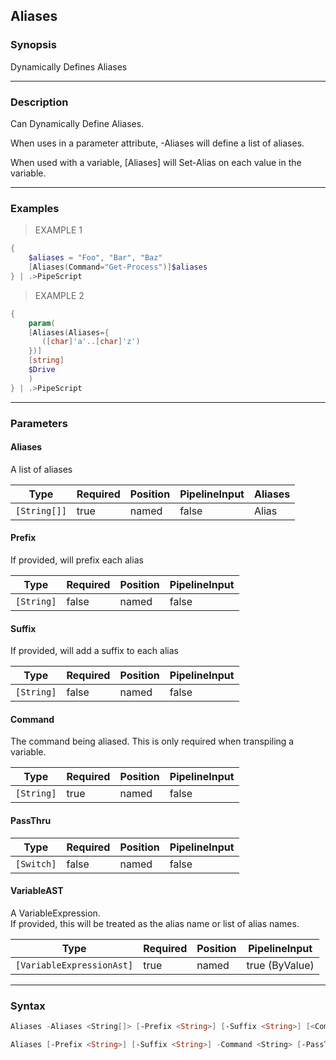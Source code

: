 Aliases
-------

### Synopsis
Dynamically Defines Aliases

---

### Description

Can Dynamically Define Aliases.

When uses in a parameter attribute, -Aliases will define a list of aliases.

When used with a variable, [Aliases] will Set-Alias on each value in the variable.

---

### Examples
> EXAMPLE 1

```PowerShell
{
    $aliases = "Foo", "Bar", "Baz"
    [Aliases(Command="Get-Process")]$aliases
} | .>PipeScript
```
> EXAMPLE 2

```PowerShell
{
    param(
    [Aliases(Aliases={
       ([char]'a'..[char]'z')
    })]
    [string]
    $Drive
    )
} | .>PipeScript
```

---

### Parameters
#### **Aliases**
A list of aliases

|Type        |Required|Position|PipelineInput|Aliases|
|------------|--------|--------|-------------|-------|
|`[String[]]`|true    |named   |false        |Alias  |

#### **Prefix**
If provided, will prefix each alias

|Type      |Required|Position|PipelineInput|
|----------|--------|--------|-------------|
|`[String]`|false   |named   |false        |

#### **Suffix**
If provided, will add a suffix to each alias

|Type      |Required|Position|PipelineInput|
|----------|--------|--------|-------------|
|`[String]`|false   |named   |false        |

#### **Command**
The command being aliased.  This is only required when transpiling a variable.

|Type      |Required|Position|PipelineInput|
|----------|--------|--------|-------------|
|`[String]`|true    |named   |false        |

#### **PassThru**

|Type      |Required|Position|PipelineInput|
|----------|--------|--------|-------------|
|`[Switch]`|false   |named   |false        |

#### **VariableAST**
A VariableExpression.  
If provided, this will be treated as the alias name or list of alias names.

|Type                     |Required|Position|PipelineInput |
|-------------------------|--------|--------|--------------|
|`[VariableExpressionAst]`|true    |named   |true (ByValue)|

---

### Syntax
```PowerShell
Aliases -Aliases <String[]> [-Prefix <String>] [-Suffix <String>] [<CommonParameters>]
```
```PowerShell
Aliases [-Prefix <String>] [-Suffix <String>] -Command <String> [-PassThru] -VariableAST <VariableExpressionAst> [<CommonParameters>]
```

